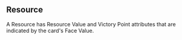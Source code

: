## Resource

A Resource has Resource Value and Victory Point attributes that are indicated by the card's Face Value.
